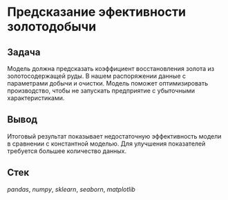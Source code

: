 # Предсказание эфективности золотодобычи

## Задача

Модель должна предсказать коэффициент восстановления золота из золотосодержащей руды. В нашем распоряжении данные с параметрами добычи и очистки.
Модель поможет оптимизировать производство, чтобы не запускать предприятие с убыточными характеристиками.

## Вывод

Итоговый результат показывает недостаточную эффективность модели в сравнении с константной моделью. Для улучшения показателей требуется большее количество данных. 

## Стек

*pandas*, *numpy*, *sklearn*, *seaborn*, *matplotlib*
